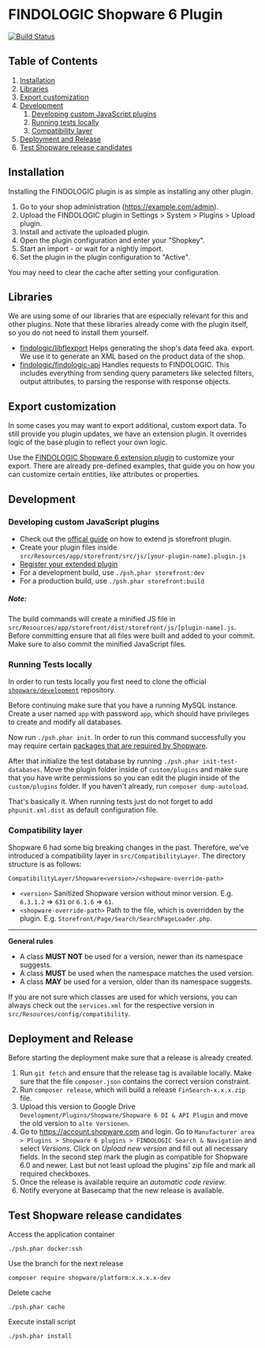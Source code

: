 # FINDOLOGIC Shopware 6 Plugin

[![Build Status](https://github.com/findologic/plugin-shopware-6/workflows/PHPUnit/badge.svg)](https://github.com/findologic/plugin-shopware-6/actions)

## Table of Contents

1. [Installation](#installation)
1. [Libraries](#libraries)
1. [Export customization](#export-customization)
1. [Development](#development)
   1. [Developing custom JavaScript plugins](#developing-custom-javascript-plugins)
   1. [Running tests locally](#running-tests-locally)
   1. [Compatibility layer](#compatibility-layer)
1. [Deployment and Release](#deployment-and-release)
1. [Test Shopware release candidates](#test-shopware-release-candidates)

## Installation

Installing the FINDOLOGIC plugin is as simple as installing any other plugin.

1. Go to your shop administration (https://example.com/admin).
1. Upload the FINDOLOGIC plugin in Settings > System > Plugins > Upload plugin.
1. Install and activate the uploaded plugin.
1. Open the plugin configuration and enter your "Shopkey".
1. Start an import - or wait for a nightly import.
1. Set the plugin in the plugin configuration to "Active".

You may need to clear the cache after setting your configuration.

## Libraries

We are using some of our libraries that are especially relevant for this and other plugins.
Note that these libraries already come with the plugin itself, so you do not need to
install them yourself.

* [findologic/libflexport](https://github.com/findologic/libflexport) Helps generating
 the shop's data feed aka. export. We use it to generate an XML based on the product data
 of the shop.
* [findologic/findologic-api](https://github.com/findologic/findologic-api) Handles requests
 to FINDOLOGIC. This includes everything from sending query parameters like selected filters,
 output attributes, to parsing the response with response objects.

## Export customization

In some cases you may want to export additional, custom export data. To still provide you
plugin updates, we have an extension plugin. It overrides logic of the base plugin to reflect
your own logic.

Use the [FINDOLOGIC Shopware 6 extension plugin](https://github.com/findologic/plugin-shopware-6-extension) to customize your export. There are already pre-defined examples, that
guide you on how you can customize certain entities, like attributes or properties.

## Development

### Developing custom JavaScript plugins
- Check out the 
[offical guide](https://docs.shopware.com/en/shopware-platform-dev-en/how-to/extend-core-js-storefront-plugin)
on how to extend js storefront plugin.
- Create your plugin files inside 
`src/Resources/app/storefront/src/js/[your-plugin-name].plugin.js`
- [Register your extended plugin](https://docs.shopware.com/en/shopware-platform-dev-en/how-to/extend-core-js-storefront-plugin#register-your-extended-plugin)
- For a development build, use `./psh.phar storefront:dev`
- For a production build, use `./psh.phar storefront:build`

##### Note: 
The build commands will create a minified JS file in `src/Resources/app/storefront/dist/storefront/js/[plugin-name].js`. 
Before committing ensure that all files were built and added to your commit. Make sure to also commit the minified
 JavaScript files.

### Running Tests locally

In order to run tests locally you first need to clone the official
[`shopware/development`](https://github.com/shopware/development) repository.

Before continuing make sure that you have a running MySQL instance. Create a user named
`app` with password `app`, which should have privileges to create and modify all
databases.

Now run `./psh.phar init`. In order to run this command successfully you may require certain [packages that are
required by Shopware](https://docs.shopware.com/en/shopware-platform-dev-en/getting-started/requirements).

After that initialize the test database by running `./psh.phar init-test-databases`.
Move the plugin folder inside of `custom/plugins` and make sure that you have write permissions so you can
edit the plugin inside of the `custom/plugins` folder. If you haven't already, run `composer dump-autoload`.

That's basically it. When running tests just do not forget to add `phpunit.xml.dist` as default configuration file.

### Compatibility layer

Shopware 6 had some big breaking changes in the past. Therefore, we've introduced a compatibility layer in
`src/CompatibilityLayer`. The directory structure is as follows:

```
CompatibilityLayer/Shopware<version>/<shopware-override-path>
```

* `<version>` Sanitized Shopware version without minor version. E.g. `6.3.1.2` => `631` or `6.1.6` => `61`.
* `<shopware-override-path>` Path to the file, which is overridden by the plugin. E.g. `Storefront/Page/Search/SearchPageLoader.php`.

---

**General rules**

* A class **MUST NOT** be used for a version, newer than its namespace suggests.
* A class **MUST** be used when the namespace matches the used version.
* A class **MAY** be used for a version, older than its namespace suggests.

If you are not sure which classes are used for which versions, you can always check out the `services.xml` for the
respective version in `src/Resources/config/compatibility`.

## Deployment and Release
Before starting the deployment make sure that a release is already created.

1. Run `git fetch` and ensure that the release tag is available locally. Make sure
 that the file `composer.json` contains the correct version constraint.
1. Run `composer release`, which will build a release `FinSearch-x.x.x.zip` file.
1. Upload this version to Google Drive `Development/Plugins/Shopware/Shopware 6 DI & API Plugin` and move the old
 version to `alte Versionen`.
1. Go to https://account.shopware.com and login. Go to
 `Manufacturer area > Plugins > Shopware 6 plugins > FINDOLOGIC Search & Navigation` and select *Versions*. Click
 on *Upload new version* and fill out all necessary fields. In the second step mark the plugin as compatible
 for Shopware 6.0 and newer. Last but not least upload the plugins' zip file and mark all
 required checkboxes.
1. Once the release is available require an *automatic code review*.
1. Notify everyone at Basecamp that the new release is available.

## Test Shopware release candidates

Access the application container
```
./psh.phar docker:ssh
```

Use the branch for the next release
```
composer require shopware/platform:x.x.x.x-dev
```

Delete cache
```
./psh.phar cache
```

Execute install script
```
./psh.phar install
```
